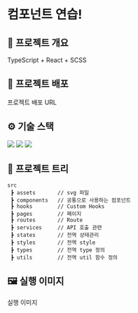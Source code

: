 # 컴포넌트 연습!

## 📜 프로젝트 개요
TypeScript + React + SCSS

## 🔗 프로젝트 배포
프로젝트 배포 URL

## ⚙ 기술 스택
  <img src="https://img.shields.io/badge/TypeScript-v4.4.2-blue"/>
  <img src="https://img.shields.io/badge/React-v18.1.0-blue"/>

  <img src="https://img.shields.io/badge/React Router Dom-v6.3.0-blue"/>

## 🎄 프로젝트 트리

```
src
 ┣ assets       // svg 파일
 ┣ components   // 공통으로 사용하는 컴포넌트
 ┣ hooks        // Custom Hooks
 ┣ pages        // 페이지
 ┣ routes       // Route
 ┣ services     // API 호출 관련
 ┣ states       // 전역 상태관리
 ┣ styles       // 전역 style
 ┣ types        // 전역 type 정의
 ┣ utils        // 전역 util 함수 정의
```

## 🖼 실행 이미지
실행 이미지
